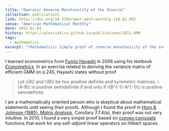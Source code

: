 ```yaml
---
title: "Operator Reverse Monotonicity of the Inverse"
collection: publications
link: https://doi.org/10.4169/amer.math.monthly.118.01.082
venue: "American Mathematical Monthly"
date: 2011-01-01
history: https://alexisakira.github.io/publications/2011-AMM
tags:
  - mathematics
excerpt: "(Mathematics) Simple proof of reverse monotonicity of the inverse of positive definite matrices based on [convex conjugate](https://en.wikipedia.org/wiki/Convex_conjugate) functions."
---
```


I learned econometrics from [Fumio Hayashi](https://en.wikipedia.org/wiki/Fumio_Hayashi) in 2006 using his textbook [*Econometrics*](https://press.princeton.edu/books/hardcover/9780691010182/econometrics). In an exercise related to deriving the variance matrix of efficient GMM on p.245, Hayashi states without proof

> Let \\(A\\) and \\(B\\) be two positive definite and symmetric matrices. \\(A-B\\) is positive semidefinite if and only if \\(B^{-1}-A^{-1}\\) is positive semidefinite.

I am a mathematically oriented person who is skeptical about mathematical statements until seeing their proofs. Although I found the proof in [Horn & Johnson (1985), *Matrix Analysis*](https://doi.org/10.1017/CBO9780511810817), Corollary 7.7.4(a), their proof was not very intuitive. In 2010, I found a very simple proof based on [convex conjugate](https://en.wikipedia.org/wiki/Convex_conjugate) functions that work for any self-adjoint linear operators on Hilbert spaces.